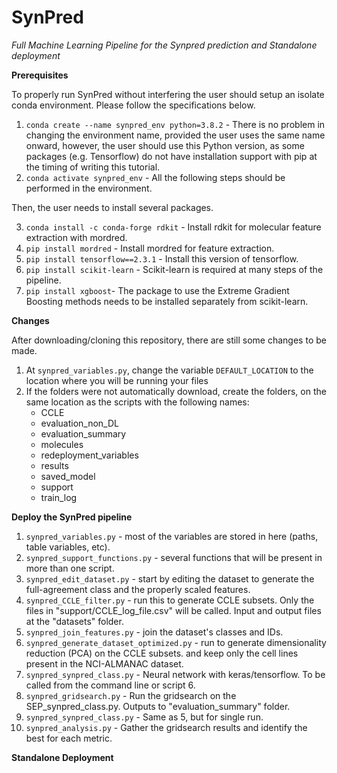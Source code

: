# SynPred
*Full Machine Learning Pipeline for the Synpred prediction and Standalone deployment*

**Prerequisites**

To properly run SynPred without interfering the user should setup an isolate conda environment. Please follow the specifications below.
1. `conda create --name synpred_env python=3.8.2` - There is no problem in changing the environment name, provided the user uses the same name onward, however, the user should use this Python version, as some packages (e.g. Tensorflow) do not have installation support with pip at the timing of writing this tutorial.
2. `conda activate synpred_env` - All the following steps should be performed in the environment. 

Then, the user needs to install several packages.

3. `conda install -c conda-forge rdkit` - Install rdkit for molecular feature extraction with mordred. 
4. `pip install mordred` - Install mordred for feature extraction.
5. `pip install tensorflow==2.3.1` - Install this version of tensorflow.
6. `pip install scikit-learn` - Scikit-learn is required at many steps of the pipeline. 
7. `pip install xgboost`- The package to use the Extreme Gradient Boosting methods needs to be installed separately from scikit-learn.

**Changes**

After downloading/cloning this repository, there are still some changes to be made.
1. At `synpred_variables.py`, change the variable `DEFAULT_LOCATION` to the location where you will be running your files
2. If the folders were not automatically download, create the folders, on the same location as the scripts with the following names:
	- CCLE
	- evaluation_non_DL
	- evaluation_summary
	- molecules
	- redeployment_variables
	- results
	- saved_model
	- support
	- train_log
	
**Deploy the SynPred pipeline**

1. `synpred_variables.py` - most of the variables are stored in here (paths, table variables, etc).
2. `synpred_support_functions.py` - several functions that will be present in more than one script.
3. `synpred_edit_dataset.py` - start by editing the dataset to generate the full-agreement class and the properly scaled features.
4. `synpred_CCLE_filter.py` - run this to generate CCLE subsets.
	Only the files in "support/CCLE_log_file.csv" will be called.
	Input and output files at the "datasets" folder.
5. `synpred_join_features.py` - join the dataset's classes and IDs.
8. `synpred_generate_dataset_optimized.py` - run to generate dimensionality reduction (PCA) on the CCLE subsets.
	and keep only the cell lines present in the NCI-ALMANAC dataset.
9. `synpred_synpred_class.py` - Neural network with keras/tensorflow. To be called from the command line or script 6.
10. `synpred_gridsearch.py` - Run the gridsearch on the SEP_synpred_class.py. Outputs to "evaluation_summary" folder.
11. `synpred_synpred_class.py` - Same as 5, but for single run.
12. `synpred_analysis.py` - Gather the gridsearch results and identify the best for each metric.

**Standalone Deployment**
